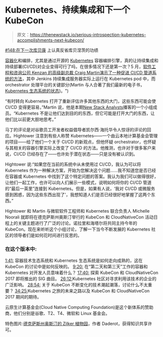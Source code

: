 # Kubernetes、持续集成和下一个 KubeCon

> 原文：<https://thenewstack.io/serious-introspection-kubernetes-accomplishments-next-kubecon/>

[#148:在下一次库贝康](https://thenewstack.simplecast.com/episodes/148-serious-introspection-on-kubernetes-accomplishments-at-the-next-kubecon) 上认真反省库贝涅茨的功绩

[容器化](/category/containers/)和编排，尤其是通过开源的 [Kubernetes](/category/kubernetes/) 容器编排引擎，真的让持续集成和持续部署(CI/CD)对企业变得可行了吗，在很多情况下还是第一次？5 月，[软件工程和咨询公司 Kenzan 的高级副总裁 Craig Martin](https://www.linkedin.com/in/craig-martin-24175637/)[演示了一种促进 CI/CD 管道系统的方法](https://www.linux.com/blog/learn/chapter/Intro-to-Kubernetes/2017/5/set-cicd-pipeline-kubernetes-part-1-overview)，其中 Jenkins 持续集成服务器实际上运行在 Kubernetes pod 中，而 orchestrator 处理平台的关键部分(Martin 与人合著了我们最新的电子书，[Kubernetes 生态系统的状态](https://thenewstack.io/ebooks/kubernetes/state-of-kubernetes-ecosystem/))。")

“有时转向 Kubernetes 打开了重新评估许多其他东西的大门，这些东西可能会使 CI/CD 变得更容易，”Martin 说，他是本期[New Stack Analysts](https://thenewstack.io/podcasts/analysts)播客的一个小组成员。“Kubernetes 不是让他们达到目的的东西，但它可能是打开大门的东西，让他们比以前更大胆地思考。”

马丁的评论是对谷歌员工开发者权益倡导者凯尔西·海托华令人惊讶的评论的回应。Hightower 注意到有些人称赞 Kubernetes——一个由云本地计算基金会管理的项目——给了他们一个关于 CI/CD 的新观点，但他怀疑 orchestrator，也怀疑与其相关的容器引擎实际上改变了 CI/CD 的方法。他推测，也许对于很多客户来说，CI/CD 已经存在了——也许处于潜在状态——只是没有被认识到。

Hightower 说:“如果您在当前的系统中从未使用过 CI/CD，我认为可以将 Kubernetes 作为一种解决方案，开始为您解决这个问题……我不知道您是否已经在容器或 Kubernetes 中找到了这个特定问题的答案。我认为我们可以做得很好，让他们一起工作，也许可以向人们展示一些模式，说明如何将你的 CI/CD 管道的“最后一英里”连接到 Kubernetes。但是，如果有人说，‘我对 CI/CD 或微服务感到困惑，因为这些东西出现了’，我想知道人们是否已经很好地掌握了这两个东西。”

Hightower 和 Martin 与微软软件工程师和 Kubernetes 联合负责人 Michelle Noorali 就即将在德克萨斯州奥斯汀举行的 KubeCon 和 CloudNativeCon 活动日程上的关键主题进行了广泛的讨论。诺拉里和海塔尔将共同主持今年的 KubeCon。现在来听听这个小组讨论，了解一下当今不断发展的 Kubernetes 社区的领导者们是如何花时间进行反思的。

### 在这个版本中:

[1:41:](https://thenewstack.simplecast.com/episodes/148-serious-introspection-on-kubernetes-accomplishments-at-the-next-kubecon?t=1:41) 容器技术生态系统和 Kubernetes 生态系统是如何走向成熟的，这在 KubeCon 的讨论中是如何反映的。
[9:20:](https://thenewstack.simplecast.com/episodes/148-serious-introspection-on-kubernetes-accomplishments-at-the-next-kubecon?t=9:20) 在“第二天和第三天”工作的容器和 Kubernetes 对开发人员意味着什么？
[17:40:](https://thenewstack.simplecast.com/episodes/148-serious-introspection-on-kubernetes-accomplishments-at-the-next-kubecon?t=17:40) 探索 KubeCon 和 CloudNativeCon 2017 即将推出的 SIG 曲目。
[26:12:](https://thenewstack.simplecast.com/episodes/148-serious-introspection-on-kubernetes-accomplishments-at-the-next-kubecon?t=26:12)Kubernetes 社区对寻求利用该技术的企业的广泛影响。
[28:54:](https://thenewstack.simplecast.com/episodes/148-serious-introspection-on-kubernetes-accomplishments-at-the-next-kubecon?t=28:54) 关于 KubeCon 不断变化的技术潮起潮落，讨论什么不太重要？
[34:25:](https://thenewstack.simplecast.com/episodes/148-serious-introspection-on-kubernetes-accomplishments-at-the-next-kubecon?t=34:25)Kubernetes 之旅的未来之路以及 KubeCon 和 CloudNativeCon 2017 期间的期待。

云原生计算基金会(Cloud Native Computing Foundation)是这个新体系的赞助商，他们分别是谷歌、T2、T4、微软和 Linux 基金会。

特色图片:[德克萨斯州奥斯汀的 Zilker 植物园](https://commons.wikimedia.org/wiki/File:Pool_-_Zilker_Botanical_Garden_-_Austin,_Texas_-_DSC08880.jpg)，作者 Daderot，获得知识共享许可。

<svg xmlns:xlink="http://www.w3.org/1999/xlink" viewBox="0 0 68 31" version="1.1"><title>Group</title> <desc>Created with Sketch.</desc></svg>